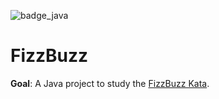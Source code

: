 ![badge_java]

# FizzBuzz
**Goal**: A Java project to study the [FizzBuzz Kata](https://codingdojo.org/fr/kata/FizzBuzz/).

[badge_java]: https://img.shields.io/badge/Java-21-blue
